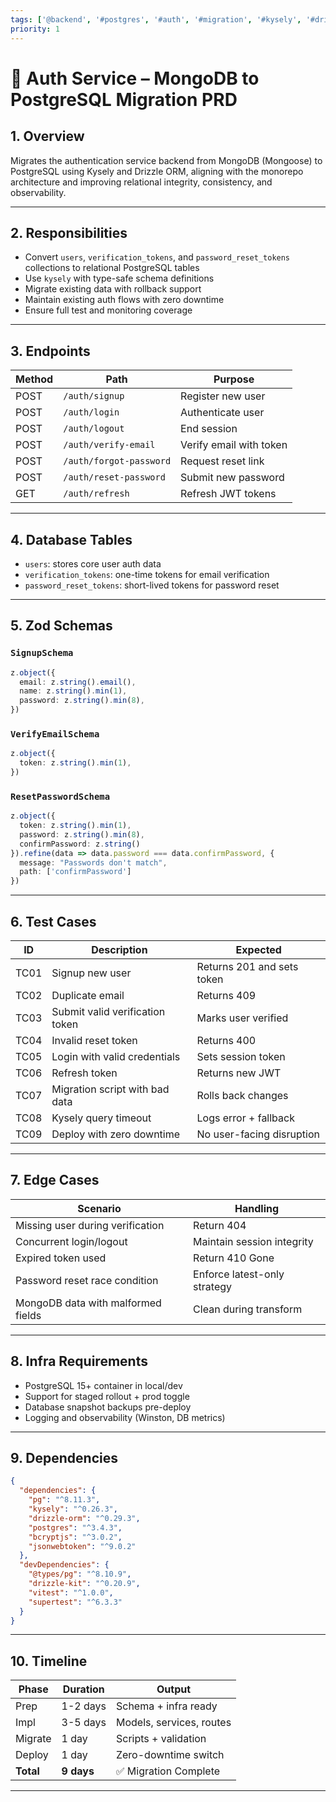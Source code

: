 ```yaml
---
tags: ['@backend', '#postgres', '#auth', '#migration', '#kysely', '#drizzle', '#orm']
priority: 1
---
```


# 🔄 Auth Service – MongoDB to PostgreSQL Migration PRD

## 1. Overview

Migrates the authentication service backend from MongoDB (Mongoose) to PostgreSQL using Kysely and Drizzle ORM, aligning with the monorepo architecture and improving relational integrity, consistency, and observability.

---

## 2. Responsibilities

- Convert `users`, `verification_tokens`, and `password_reset_tokens` collections to relational PostgreSQL tables
- Use `kysely` with type-safe schema definitions
- Migrate existing data with rollback support
- Maintain existing auth flows with zero downtime
- Ensure full test and monitoring coverage

---

## 3. Endpoints

| Method | Path | Purpose |
|--------|------|---------|
| POST | `/auth/signup` | Register new user |
| POST | `/auth/login` | Authenticate user |
| POST | `/auth/logout` | End session |
| POST | `/auth/verify-email` | Verify email with token |
| POST | `/auth/forgot-password` | Request reset link |
| POST | `/auth/reset-password` | Submit new password |
| GET  | `/auth/refresh` | Refresh JWT tokens |

---

## 4. Database Tables

- `users`: stores core user auth data
- `verification_tokens`: one-time tokens for email verification
- `password_reset_tokens`: short-lived tokens for password reset

---

## 5. Zod Schemas

### `SignupSchema`
```ts
z.object({
  email: z.string().email(),
  name: z.string().min(1),
  password: z.string().min(8),
})
```

### `VerifyEmailSchema`
```ts
z.object({
  token: z.string().min(1),
})
```

### `ResetPasswordSchema`
```ts
z.object({
  token: z.string().min(1),
  password: z.string().min(8),
  confirmPassword: z.string()
}).refine(data => data.password === data.confirmPassword, {
  message: "Passwords don't match",
  path: ['confirmPassword']
})
```

---

## 6. Test Cases

| ID | Description | Expected |
|----|-------------|----------|
| TC01 | Signup new user | Returns 201 and sets token |
| TC02 | Duplicate email | Returns 409 |
| TC03 | Submit valid verification token | Marks user verified |
| TC04 | Invalid reset token | Returns 400 |
| TC05 | Login with valid credentials | Sets session token |
| TC06 | Refresh token | Returns new JWT |
| TC07 | Migration script with bad data | Rolls back changes |
| TC08 | Kysely query timeout | Logs error + fallback |
| TC09 | Deploy with zero downtime | No user-facing disruption |

---

## 7. Edge Cases

| Scenario | Handling |
|----------|----------|
| Missing user during verification | Return 404 |
| Concurrent login/logout | Maintain session integrity |
| Expired token used | Return 410 Gone |
| Password reset race condition | Enforce latest-only strategy |
| MongoDB data with malformed fields | Clean during transform |

---

## 8. Infra Requirements

- PostgreSQL 15+ container in local/dev
- Support for staged rollout + prod toggle
- Database snapshot backups pre-deploy
- Logging and observability (Winston, DB metrics)

---

## 9. Dependencies

```json
{
  "dependencies": {
    "pg": "^8.11.3",
    "kysely": "^0.26.3",
    "drizzle-orm": "^0.29.3",
    "postgres": "^3.4.3",
    "bcryptjs": "^3.0.2",
    "jsonwebtoken": "^9.0.2"
  },
  "devDependencies": {
    "@types/pg": "^8.10.9",
    "drizzle-kit": "^0.20.9",
    "vitest": "^1.0.0",
    "supertest": "^6.3.3"
  }
}
```

---

## 10. Timeline

| Phase | Duration | Output |
|-------|----------|--------|
| Prep  | 1-2 days | Schema + infra ready |
| Impl  | 3-5 days | Models, services, routes |
| Migrate | 1 day | Scripts + validation |
| Deploy | 1 day | Zero-downtime switch |
| **Total** | **9 days** | ✅ Migration Complete

---
